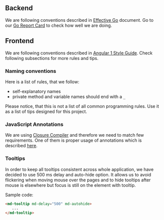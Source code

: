 ## Backend

We are following conventions described in [Effective Go](https://golang.org/doc/effective_go.html) document. Go to our [Go Report Card](https://goreportcard.com/report/github.com/kubernetes/dashboard) to check how well
we are doing.

## Frontend

We are following conventions described in 
[Angular 1 Style Guide](https://github.com/johnpapa/angular-styleguide/blob/master/a1/README.md). Check following subsections for more rules and tips.

### Naming conventions

Here is a list of rules, that we follow:

- self-explanatory names
- private method and variable names should end with a `_`
 
Please notice, that this is not a list of all common programming rules. Use it as a list of tips designed for this
project.

### JavaScript Annotations

We are using [Closure Compiler](https://developers.google.com/closure/compiler/) and therefore we need to match few
requirements. One of them is proper usage of annotations which is described 
[here](https://github.com/google/closure-compiler/wiki/Annotating-JavaScript-for-the-Closure-Compiler).

### Tooltips

In order to keep all tooltips consistent across whole application, we have decided to use 500 ms delay and auto-hide
option. It allows us to avoid flickering when moving mouse over the pages and to hide tooltips after mouse is
elsewhere but focus is still on the element with tooltip.

Sample code:

``` html
<md-tooltip md-delay="500" md-autohide>
   ...
</md-tooltip>
```